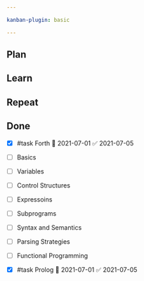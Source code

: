 ```yaml
---

kanban-plugin: basic

---
```


## Plan



## Learn



## Repeat



## Done

- [x] #task Forth 📅 2021-07-01 ✅ 2021-07-05
- [ ] Basics
- [ ] Variables
- [ ] Control Structures
- [ ] Expressoins
- [ ] Subprograms
- [ ] Syntax and Semantics
- [ ] Parsing Strategies
- [ ] Functional Programming
- [x] #task Prolog 📅 2021-07-01 ✅ 2021-07-05


